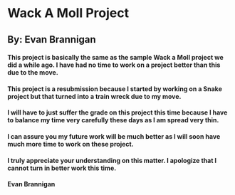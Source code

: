 # Wack A Moll Project
## By: Evan Brannigan

#### This project is basically the same as the sample Wack a Moll project we did a while ago. I have had no time to work on a project better than this due to the move.
#### This project is a resubmission because I started by working on a Snake project but that turned into a train wreck due to my move.
#### I will have to just suffer the grade on this project this time because I have to balance my time very carefully these days as I am spread very thin.
#### I can assure you my future work will be much better as I will soon have much more time to work on these project.

#### I truly appreciate your understanding on this matter. I apologize that I cannot turn in better work this time.
#### Evan Brannigan
